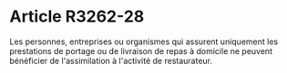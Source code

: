 # Article R3262-28

  
Les personnes, entreprises ou organismes qui assurent uniquement les prestations de portage ou de livraison de repas à domicile ne peuvent bénéficier de l'assimilation à l'activité de restaurateur.